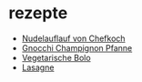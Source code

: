 # rezepte

- [Nudelauflauf von Chefkoch](nudelauflauf01.md)
- [Gnocchi Champignon Pfanne](Gnocchi-Champignon-Pfanne.md)
- [Vegetarische Bolo](https://veggieworld.eco/vegane-spaghetti-bolognese-mit-sojahack-rezept/)
- [Lasagne](lasagne.md)
